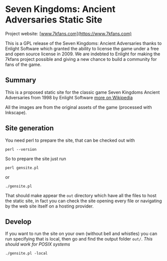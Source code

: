 # Seven Kingdoms: Ancient Adversaries Static Site

Project website: [www.7kfans.com](https://www.7kfans.com)


This is a GPL release of the Seven Kingdoms: Ancient Adversaries thanks to
Enlight Software which granted the ability to license the game under a
free and open source license in 2009. We are indebted to Enlight for making the 7kfans
project possible and giving a new chance to build a community for fans
of the game.


## Summary
This is a proposed static site for the classic game Seven Kingdoms Ancient Adversaries from 1998 by Enlight Software
[more on Wikipedia](https://en.wikipedia.org/wiki/Seven_Kingdoms_(video_game))

All the images are from the original assets of the game (processed with Inkscape).

## Site generation
You need perl to prepare the site, that can be checked out with

```shell
perl --version
```

So to prepare the site just run
```shell
perl gensite.pl
```

or

```shell
./gensite.pl
```

That should make appear the `out` directory which have all the files to host the static site, in fact you can check 
the site opening every file or navigating by the web site itself on a hosting provider.

## Develop

If you want to run the site on your own (without bell and whistles) you can run specifying that is local, then go and find the output folder `out/`.
_This should work for POSIX systems_

```shell
./gensite.pl -local
```